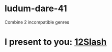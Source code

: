 # ludum-dare-41
Combine 2 incompatible genres

# I present to you: [**12Slash**](https://ldjam.com/events/ludum-dare/41/12slash)
